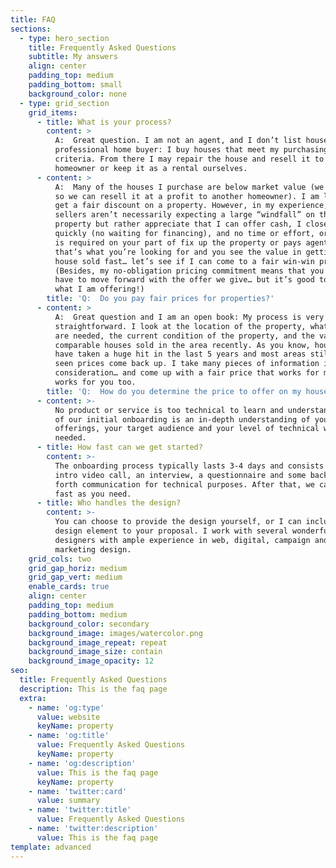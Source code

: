 ```yaml
---
title: FAQ
sections:
  - type: hero_section
    title: Frequently Asked Questions
    subtitle: My answers
    align: center
    padding_top: medium
    padding_bottom: small
    background_color: none
  - type: grid_section
    grid_items:
      - title: What is your process?
        content: >
          A:  Great question. I am not an agent, and I don’t list houses. I am a
          professional home buyer: I buy houses that meet my purchasing
          criteria. From there I may repair the house and resell it to another
          homeowner or keep it as a rental ourselves.
      - content: >
          A:  Many of the houses I purchase are below market value (we do this
          so we can resell it at a profit to another homeowner). I am looking to
          get a fair discount on a property. However, in my experience, many
          sellers aren’t necessarily expecting a large “windfall” on the
          property but rather appreciate that I can offer cash, I close very
          quickly (no waiting for financing), and no time or effort, or expense
          is required on your part of fix up the property or pays agent fees. If
          that’s what you’re looking for and you see the value in getting your
          house sold fast… let’s see if I can come to a fair win-win price.
          (Besides, my no-obligation pricing commitment means that you do not
          have to move forward with the offer we give… but it’s good to know
          what I am offering!)
        title: 'Q:  Do you pay fair prices for properties?'
      - content: >
          A:  Great question and I am an open book: My process is very
          straightforward. I look at the location of the property, what repairs
          are needed, the current condition of the property, and the values of
          comparable houses sold in the area recently. As you know, house values
          have taken a huge hit in the last 5 years and most areas still haven’t
          seen prices come back up. I take many pieces of information into
          consideration… and come up with a fair price that works for me and
          works for you too.
        title: 'Q:  How do you determine the price to offer on my house?'
      - content: >-
          No product or service is too technical to learn and understand. Part
          of our initial onboarding is an in-depth understanding of your
          offerings, your target audience and your level of technical writing
          needed.
      - title: How fast can we get started?
        content: >-
          The onboarding process typically lasts 3-4 days and consists of an
          intro video call, an interview, a questionnaire and some back and
          forth communication for technical purposes. After that, we can go as
          fast as you need.
      - title: Who handles the design?
        content: >-
          You can choose to provide the design yourself, or I can include a
          design element to your proposal. I work with several wonderful
          designers with ample experience in web, digital, campaign and
          marketing design.
    grid_cols: two
    grid_gap_horiz: medium
    grid_gap_vert: medium
    enable_cards: true
    align: center
    padding_top: medium
    padding_bottom: medium
    background_color: secondary
    background_image: images/watercolor.png
    background_image_repeat: repeat
    background_image_size: contain
    background_image_opacity: 12
seo:
  title: Frequently Asked Questions
  description: This is the faq page
  extra:
    - name: 'og:type'
      value: website
      keyName: property
    - name: 'og:title'
      value: Frequently Asked Questions
      keyName: property
    - name: 'og:description'
      value: This is the faq page
      keyName: property
    - name: 'twitter:card'
      value: summary
    - name: 'twitter:title'
      value: Frequently Asked Questions
    - name: 'twitter:description'
      value: This is the faq page
template: advanced
---
```

